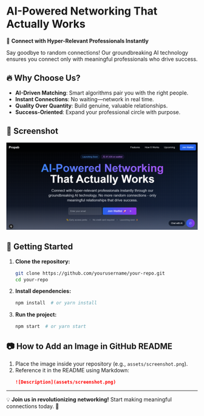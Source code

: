 # AI-Powered Networking That Actually Works

🚀 **Connect with Hyper-Relevant Professionals Instantly**

Say goodbye to random connections! Our groundbreaking AI technology ensures you connect only with meaningful professionals who drive success.

## 🔥 Why Choose Us?
- **AI-Driven Matching**: Smart algorithms pair you with the right people.
- **Instant Connections**: No waiting—network in real time.
- **Quality Over Quantity**: Build genuine, valuable relationships.
- **Success-Oriented**: Expand your professional circle with purpose.

## 📸 Screenshot
![AI Networking](public/screenshot.png)

## 🚀 Getting Started
1. **Clone the repository:**
   ```bash
   git clone https://github.com/yourusername/your-repo.git
   cd your-repo
   ```
2. **Install dependencies:**
   ```bash
   npm install  # or yarn install
   ```
3. **Run the project:**
   ```bash
   npm start  # or yarn start
   ```

## 📷 How to Add an Image in GitHub README
1. Place the image inside your repository (e.g., `assets/screenshot.png`).
2. Reference it in the README using Markdown:
   ```markdown
   ![Description](assets/screenshot.png)
   ```

---
💡 **Join us in revolutionizing networking!** Start making meaningful connections today. 🔗
